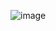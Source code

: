 ![image](https://user-images.githubusercontent.com/100521999/165287090-0b951ccf-5369-410c-a574-93a58ea171a0.png)
